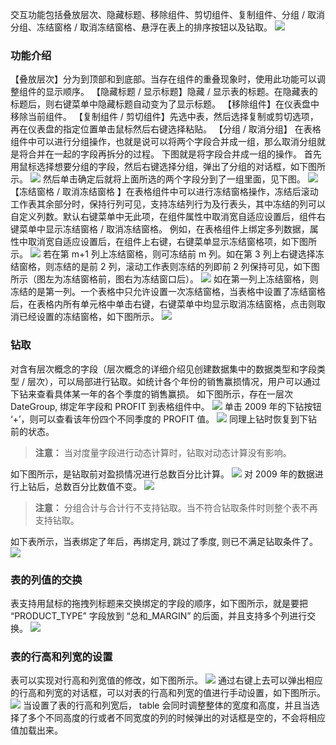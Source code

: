 交互功能包括叠放层次、隐藏标题、移除组件、剪切组件、复制组件、分组 / 取消分组、冻结窗格 / 取消冻结窗格、悬浮在表上的排序按钮以及钻取。
![](//mc.qcloudimg.com/static/img/334d6770e858b9c31475fed953601c69/image.png)
### 功能介绍
【叠放层次】分为到顶部和到底部。当存在组件的重叠现象时，使用此功能可以调整组件的显示顺序。
【隐藏标题 / 显示标题】隐藏 / 显示表的标题。在隐藏表的标题后，则右键菜单中隐藏标题自动变为了显示标题。
【移除组件】在仪表盘中移除当前组件。
【复制组件 / 剪切组件】先选中表，然后选择复制或剪切选项，再在仪表盘的指定位置单击鼠标然后右键选择粘贴。
【分组 / 取消分组】 在表格组件中可以进行分组操作，也就是说可以将两个字段合并成一组，那么取消分组就是将合并在一起的字段再拆分的过程。
下图就是将字段合并成一组的操作。
首先用鼠标选择想要分组的字段，然后右键选择分组，弹出了分组的对话框，如下图所示。
![](//mc.qcloudimg.com/static/img/2d651bf90c46d35f6f605222b2845652/image.png)
然后单击确定后就将上面所选的两个字段分到了一组里面，见下图。
![](//mc.qcloudimg.com/static/img/de507846e373c0bf54961517e1613e1d/image.png)
【冻结窗格 / 取消冻结窗格 】在表格组件中可以进行冻结窗格操作，冻结后滚动工作表其余部分时，保持行列可见，支持冻结列行为及行表头，其中冻结的列可以自定义列数。默认右键菜单中无此项，在组件属性中取消宽自适应设置后，组件右键菜单中显示冻结窗格 / 取消冻结窗格。
例如，在表格组件上绑定多列数据，属性中取消宽自适应设置后，在组件上右键，右键菜单显示冻结窗格项，如下图所示。
![](//mc.qcloudimg.com/static/img/ea1a93a18ef27016089a3cc909fc4a3c/image.png)
若在第 m+1 列上冻结窗格，则可冻结前 m 列。如在第 3 列上右键选择冻结窗格，则冻结的是前 2 列，滚动工作表则冻结的列即前 2 列保持可见，如下图所示（图左为冻结窗格前，图右为冻结窗口后）。
![](//mc.qcloudimg.com/static/img/ebf0bf06d04d2ce63e78537d7a609803/image.png)
如在第一列上冻结窗格，则冻结的是第一列。一个表格中只允许设置一次冻结窗格，当表格中设置了冻结窗格后，在表格内所有单元格中单击右键，右键菜单中均显示取消冻结窗格，点击则取消已经设置的冻结窗格，如下图所示。
![](//mc.qcloudimg.com/static/img/02b8d9923bb951342a3098c2bba12993/image.png)
### 钻取
对含有层次概念的字段（层次概念的详细介绍见创建数据集中的数据类型和字段类型 / 层次），可以局部进行钻取。如统计各个年份的销售赢损情况，用户可以通过下钻来查看具体某一年的各个季度的销售赢损。
如下图所示，存在一层次 DateGroup, 绑定年字段和 PROFIT 到表格组件中。
![](//mc.qcloudimg.com/static/img/56cec9dc90269e16d38ab1ca6e6ff554/image.png)
单击 2009 年的下钻按钮 ‘+’，则可以查看该年份四个不同季度的 PROFIT 值。
![](//mc.qcloudimg.com/static/img/82b77f53dcbb718a9b34aade67894aff/image.png)
同理上钻时恢复到下钻前的状态。
>**注意：**
>当对度量字段进行动态计算时，钻取对动态计算没有影响。

如下图所示，是钻取前对盈损情况进行总数百分比计算。
![](//mc.qcloudimg.com/static/img/4c71f7cac410ed9a178097d0330a6919/image.png)
对 2009 年的数据进行上钻后，总数百分比数值不变。
![](//mc.qcloudimg.com/static/img/3052fae447ceb96c64cbfb66763b45eb/image.png)
>**注意：**
>分组合计与合计行不支持钻取。当不符合钻取条件时则整个表不再支持钻取。

如下表所示，当表绑定了年后，再绑定月, 跳过了季度, 则已不满足钻取条件了。
![](//mc.qcloudimg.com/static/img/86b7cb7b299bd2a07f2af88d6ba7f7a4/image.png)
### 表的列值的交换
表支持用鼠标的拖拽列标题来交换绑定的字段的顺序，如下图所示，就是要把 “PRODUCT_TYPE” 字段放到 “总和\_MARGIN” 的后面，并且支持多个列进行交换。
![](//mc.qcloudimg.com/static/img/7d1157bd8e61e9f6b45db540ae1f13d0/image.png)
### 表的行高和列宽的设置
表可以实现对行高和列宽值的修改，如下图所示。
![](//mc.qcloudimg.com/static/img/71c6688a4d8fa496298afba828be0a4c/image.png)
通过右键上去可以弹出相应的行高和列宽的对话框，可以对表的行高和列宽的值进行手动设置，如下图所示。
![](//mc.qcloudimg.com/static/img/f2bf9029e87993dd361d73e07ae9f9e9/image.png)
当设置了表的行高和列宽后， table 会同时调整整体的宽度和高度，并且当选择了多个不同高度的行或者不同宽度的列的时候弹出的对话框是空的，不会将相应值加载出来。









